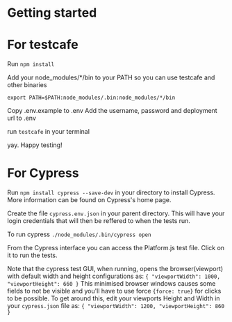 # Getting started

# For testcafe

Run `npm install`

Add your node_modules/*/bin to your PATH so you can use testcafe and other binaries 

`export PATH=$PATH:node_modules/.bin:node_modules/*/bin`

Copy .env.example to .env
Add the username, password and deployment url to .env

run `testcafe` in your terminal

yay. Happy testing!


# For Cypress
Run `npm install cypress --save-dev` in your directory to install Cypress. More information can be found on Cypress's home page.


Create the file `cypress.env.json` in your parent directory. This will have your login credentials that will then be reffered to when the tests run.

To run cypress
`./node_modules/.bin/cypress open`

From the Cypress interface you can access the Platform.js test file. Click on it to run the tests.

Note that the cypress test GUI, when running, opens the browser(viewport) with default width and height configurations as:
`{
  "viewportWidth": 1000,
  "viewportHeight": 660
}`
This minimised browser windows causes some fields to not be visible and you'll have to use force `{force: true}` for clicks to be possible. To get around this, edit your viewports Height and Width in your `cypress.json` file as:
`{
  "viewportWidth": 1200,
  "viewportHeight": 860
}`
